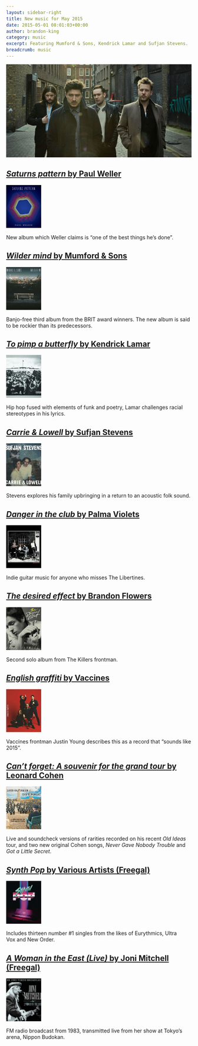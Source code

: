 ```yaml
---
layout: sidebar-right
title: New music for May 2015
date: 2015-05-01 08:01:03+00:00
author: brandon-king
category: music
excerpt: Featuring Mumford & Sons, Kendrick Lamar and Sufjan Stevens.
breadcrumb: music
---
```

![Wilder mind by Mumford & Sons](/images/featured/featured-wilder-mind.jpg)

## [<cite>Saturns pattern</cite> by Paul Weller](https://suffolk.spydus.co.uk/cgi-bin/spydus.exe/ENQ/OPAC/BIBENQ/2183902?QRY=CTIBIB%3C%20IRN(49812920)&QRYTEXT=Saturns%20pattern%20%5Bsound%20recording%5D)

[![Saturns pattern by Paul Weller](/images/article/saturns-pattern.jpg)](https://suffolk.spydus.co.uk/cgi-bin/spydus.exe/ENQ/OPAC/BIBENQ/2183902?QRY=CTIBIB%3C%20IRN(49812920)&QRYTEXT=Saturns%20pattern%20%5Bsound%20recording%5D)

New album which Weller claims is “one of the best things he’s done”.

## [<cite>Wilder mind</cite> by Mumford & Sons](https://suffolk.spydus.co.uk/cgi-bin/spydus.exe/ENQ/OPAC/BIBENQ/2197673?QRY=CTIBIB%3C%20IRN(50191667)&QRYTEXT=Wilder%20mind%20%5Bsound%20recording%5D)

[![Wilder mind by Mumford & Sons](/images/article/wilder-mind.jpg)](https://suffolk.spydus.co.uk/cgi-bin/spydus.exe/ENQ/OPAC/BIBENQ/2197673?QRY=CTIBIB%3C%20IRN(50191667)&QRYTEXT=Wilder%20mind%20%5Bsound%20recording%5D)

Banjo-free third album from the BRIT award winners. The new album is said to be rockier than its predecessors.

## [<cite>To pimp a butterfly</cite> by Kendrick Lamar](https://suffolk.spydus.co.uk/cgi-bin/spydus.exe/ENQ/OPAC/BIBENQ/2195608?QRY=CTIBIB%3C%20IRN(50448269)&QRYTEXT=To%20pimp%20a%20butterfly%20%5Bsound%20recording%5D)

[![To pimp a butterfly by Kendrick Lamar](/images/article/to-pimp-a-butterfly.jpg)](https://suffolk.spydus.co.uk/cgi-bin/spydus.exe/ENQ/OPAC/BIBENQ/2195608?QRY=CTIBIB%3C%20IRN(50448269)&QRYTEXT=To%20pimp%20a%20butterfly%20%5Bsound%20recording%5D)

Hip hop fused with elements of funk and poetry, Lamar challenges racial stereotypes in his lyrics.

## [<cite>Carrie & Lowell</cite> by Sufjan Stevens](https://suffolk.spydus.co.uk/cgi-bin/spydus.exe/ENQ/OPAC/BIBENQ/2196697?QRY=CTIBIB%3C%20IRN(48512410)&QRYTEXT=Carrie%20%26%20Lowell%20%5Bsound%20recording%5D)

[![Carrie & Lowell by Sufjan Stevens](/images/article/carrie-and-lowell.jpg)](https://suffolk.spydus.co.uk/cgi-bin/spydus.exe/ENQ/OPAC/BIBENQ/2196697?QRY=CTIBIB%3C%20IRN(48512410)&QRYTEXT=Carrie%20%26%20Lowell%20%5Bsound%20recording%5D)

Stevens explores his family upbringing in a return to an acoustic folk sound.

## [<cite>Danger in the club</cite> by Palma Violets](https://suffolk.spydus.co.uk/cgi-bin/spydus.exe/ENQ/OPAC/BIBENQ/2200948?QRY=CTIBIB%3C%20IRN(50742004)&QRYTEXT=Danger%20in%20the%20club%20%5Bsound%20recording%5D)

[![Danger in the club by Palma Violets](/images/article/danger-in-the-club.jpg)](https://suffolk.spydus.co.uk/cgi-bin/spydus.exe/ENQ/OPAC/BIBENQ/2200948?QRY=CTIBIB%3C%20IRN(50742004)&QRYTEXT=Danger%20in%20the%20club%20%5Bsound%20recording%5D)

Indie guitar music for anyone who misses The Libertines.

## [<cite>The desired effect</cite> by Brandon Flowers](https://suffolk.spydus.co.uk/cgi-bin/spydus.exe/ENQ/OPAC/BIBENQ/2205545?QRY=CTIBIB%3C%20IRN(50743560)&QRYTEXT=The%20desired%20effect%20%5Bsound%20recording%5D)

[![The desired effect by Brandon Flowers](/images/article/the-desired-effect.jpg)](https://suffolk.spydus.co.uk/cgi-bin/spydus.exe/ENQ/OPAC/BIBENQ/2205545?QRY=CTIBIB%3C%20IRN(50743560)&QRYTEXT=The%20desired%20effect%20%5Bsound%20recording%5D)

Second solo album from The Killers frontman.

## [<cite>English graffiti</cite> by Vaccines](https://suffolk.spydus.co.uk/cgi-bin/spydus.exe/ENQ/OPAC/BIBENQ/2206876?QRY=CTIBIB%3C%20IRN(50742563)&QRYTEXT=English%20graffiti%20%5Bsound%20recording%5D)

[![English graffiti by Vaccines](/images/article/english-graffiti.jpg)](https://suffolk.spydus.co.uk/cgi-bin/spydus.exe/ENQ/OPAC/BIBENQ/2206876?QRY=CTIBIB%3C%20IRN(50742563)&QRYTEXT=English%20graffiti%20%5Bsound%20recording%5D)

Vaccines frontman Justin Young describes this as a record that “sounds like 2015”.

## [<cite>Can&#8217;t forget: A souvenir for the grand tour</cite> by Leonard Cohen](https://suffolk.spydus.co.uk/cgi-bin/spydus.exe/ENQ/OPAC/BIBENQ/2207869?QRY=CTIBIB%3C%20IRN(50742543)&QRYTEXT=Can%27t%20forget%20%3A%20A%20souvenir%20for%20the%20grand%20tour%20%5Bsound%20recording%5D)

[![Can't forget: A souvenir for the grand tour by Leonard Cohen](/images/article/cant-forget.jpg)](https://suffolk.spydus.co.uk/cgi-bin/spydus.exe/ENQ/OPAC/BIBENQ/2207869?QRY=CTIBIB%3C%20IRN(50742543)&QRYTEXT=Can%27t%20forget%20%3A%20A%20souvenir%20for%20the%20grand%20tour%20%5Bsound%20recording%5D)

Live and soundcheck versions of rarities recorded on his recent <cite>Old Ideas</cite> tour, and two new original Cohen songs, <cite>Never Gave Nobody Trouble</cite> and <cite>Got a Little Secret</cite>.

## [<cite>Synth Pop</cite> by Various Artists (Freegal)](http://suffolklibraries.freegalmusic.com/artists/view/VmFyaW91cw==/30497613/c29ueQ)

[![Synth Pop by Various Artists (Freegal)](/images/article/synthpop.jpg)](http://suffolklibraries.freegalmusic.com/artists/view/VmFyaW91cw==/30497613/c29ueQ)

Includes thirteen number #1 singles from the likes of Eurythmics, Ultra Vox and New Order.

## [<cite>A Woman in the East (Live)</cite> by Joni Mitchell (Freegal)](http://suffolklibraries.freegalmusic.com/artists/view/Sm9uaSBNaXRjaGVsbA==/889176594854/aW9kYQ)

[![A Woman in the East (Live) by Joni Mitchell (Freegal)](/images/article/a-woman-in-the-east.jpg)](http://suffolklibraries.freegalmusic.com/artists/view/Sm9uaSBNaXRjaGVsbA==/889176594854/aW9kYQ)

FM radio broadcast from 1983, transmitted live from her show at Tokyo&#8217;s arena, Nippon Budokan.
